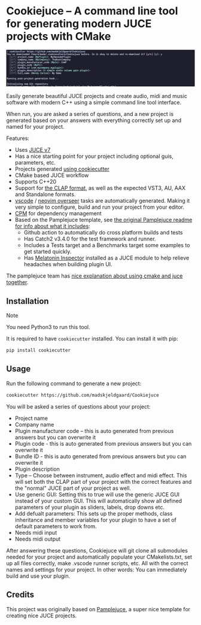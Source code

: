 # Cookiejuce – A command line tool for generating modern JUCE projects with CMake

![cookiejuce in action](cookiejuce.png) 

Easily generate beautiful JUCE projects and create audio, midi and music software with modern C++ using a simple command line tool interface.

When run, you are asked a series of questions, and a new project is generated based on your answers with everything correctly set up and named for your project.

Features:
- Uses [JUCE v7](https://github.com/juce-framework/JUCE)
- Has a nice starting point for your project including optional guis, parameters, etc. 
- Projects generated [using cookiecutter](https://cookiecutter.readthedocs.io/en/stable/)
- CMake based JUCE workflow
- Supports C++20
- Support for [the CLAP format](https://u-he.com/community/clap/), as well as the expected VST3, AU, AAX and Standalone formats.
- [vscode](https://code.visualstudio.com/docs/editor/tasks) / [neovim overseer](https://github.com/stevearc/overseer.nvim) tasks are automatically generated. Making it very simple to configure, build and run your project from your editor.
- [CPM](https://github.com/cpm-cmake/CPM.cmake) for dependency management
- Based on the Pamplejuce template, see [the original Pamplejuce readme for info about what it includes](PAMPLEJUCE_README.md):
    - Github action to automatically do cross platform builds and tests
    - Has Catch2 v3.4.0 for the test framework and runner.
    - Includes a Tests target and a Benchmarks target some examples to get started quickly.
    - Has [Melatonin Inspector](https://github.com/sudara/melatonin_inspector) installed as a JUCE module to help relieve headaches when building plugin UI.

The pamplejuce team has [nice explanation about using cmake and juce together](https://melatonin.dev/blog/how-to-use-cmake-with-juce/).

## Installation

> [!NOTE]
> You need Python3 to run this tool.

It is required to have `cookiecutter` installed. You can install it with pip:

```bash
pip install cookiecutter
```
## Usage

Run the following command to generate a new project:

```bash
cookiecutter https://github.com/madskjeldgaard/Cookiejuce
```

You will be asked a series of questions about your project:
- Project name
- Company name
- Plugin manufacturer code – this is auto generated from previous answers but you can overwrite it
- Plugin code - this is auto generated from previous answers but you can overwrite it
- Bundle ID - this is auto generated from previous answers but you can overwrite it
- Plugin description
- Type – Choose between instrument, audio effect and midi effect. This will set both the CLAP part of your project with the correct features and the "normal" JUCE part of your project as well.
- Use generic GUI: Setting this to true will use the generic JUCE GUI instead of your custom GUI. This will automatically show all defined parameters of your plugin as sliders, labels, drop downs etc.
- Add defualt parameters: This sets up the proper methods, class inheritance and member variables for your plugin to have a set of default parameters to work from. 
- Needs midi input
- Needs midi output

After answering these questions, Cookiejuce will git clone all submodules needed for your project and automatically populate your CMakelists.txt, set up all files correctly, make .vscode runner scripts, etc. All with the correct names and settings for your project.
In other words: You can immediately build and use your plugin. 

## Credits

This project was originally based on [Pamplejuce](https://github.com/sudara/pamplejuce), a super nice template for creating nice JUCE projects.


